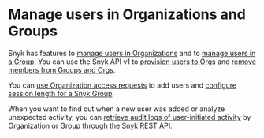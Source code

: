 # Manage users in Organizations and Groups

Snyk has features to [manage users in Organizations](manage-users-in-organizations.md) and to [manage users in a Group](manage-users-in-a-group.md). You can use the Snyk API v1 to [provision users to Orgs](provision-users-to-orgs-using-the-snyk-api-v1.md) and [remove members from Groups and Orgs](remove-members-from-groups-and-orgs-using-the-snyk-rest-and-v1-api.md).

You can [use Organization access requests](requests-for-access-to-an-organization.md) to add users and [configure session length for a Snyk Group](configure-session-length-for-a-snyk-group.md).

When you want to find out when a new user was added or analyze unexpected activity, you can [retrieve audit logs of user-initiated activity](retrieve-audit-logs-of-user-initiated-activity-by-api-for-an-org-or-group.md) by Organization or Group through the Snyk REST API.
